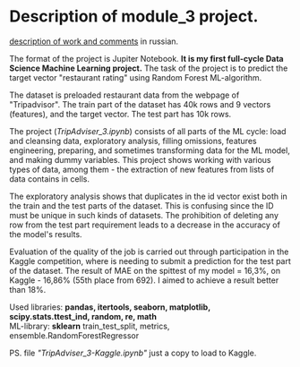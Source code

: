 # Description of module_3 project.   
[description of work and comments](https://github.com/SergeiKroupen/SF/blob/master/module_3/readme_ru.md) in russian.
   
The format of the project is Jupiter Notebook. **It is my first full-cycle Data Science Machine Learning project.** 
The task of the project is to predict the target vector "restaurant rating" using Random Forest ML-algorithm.

The dataset is preloaded restaurant data from the webpage of "Tripadvisor". The train part of the dataset has 40k rows 
and 9 vectors (features), and the target vector. The test part has 10k rows.

The project (*TripAdviser_3.ipynb*) consists of all parts of the ML cycle: load and cleansing data, exploratory analysis, filling omissions, 
features engineering, preparing, and sometimes transforming data for the ML model, and making dummy variables. 
This project shows working with various types of data, among them - the extraction of new features from lists of data 
contains in cells. 

The exploratory analysis shows that duplicates in the id vector exist both in the train and the test parts of the dataset. 
This is confusing since the ID must be unique in such kinds of datasets. The prohibition of deleting any row from the test 
part requirement leads to a decrease in the accuracy of the model's results.

Evaluation of the quality of the job is carried out through participation in the Kaggle competition, where is needing to submit 
a prediction for the test part of the dataset. The result of MAE on the spittest of my model = 16,3%, 
on Kaggle - 16,86% (55th place from 692). I aimed to achieve a result better than 18%.


Used libraries: **pandas, itertools, seaborn, matplotlib, scipy.stats.ttest_ind, random, re, math**   
ML-library: **sklearn** train_test_split, metrics, ensemble.RandomForestRegressor

PS. file *"TripAdviser_3-Kaggle.ipynb"* just a copy to load to Kaggle.
